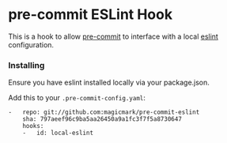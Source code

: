 # pre-commit ESLint Hook

This is a hook to allow [pre-commit](http://pre-commit.com) to interface with a local [eslint](http://eslint.org) configuration.

### Installing

Ensure you have eslint installed locally via your package.json.

Add this to your `.pre-commit-config.yaml`:

```
-   repo: git://github.com:magicmark/pre-commit-eslint
    sha: 797aeef96c9ba5aa26450a9a1fc3f7f5a8730647
    hooks:
    -   id: local-eslint
```
